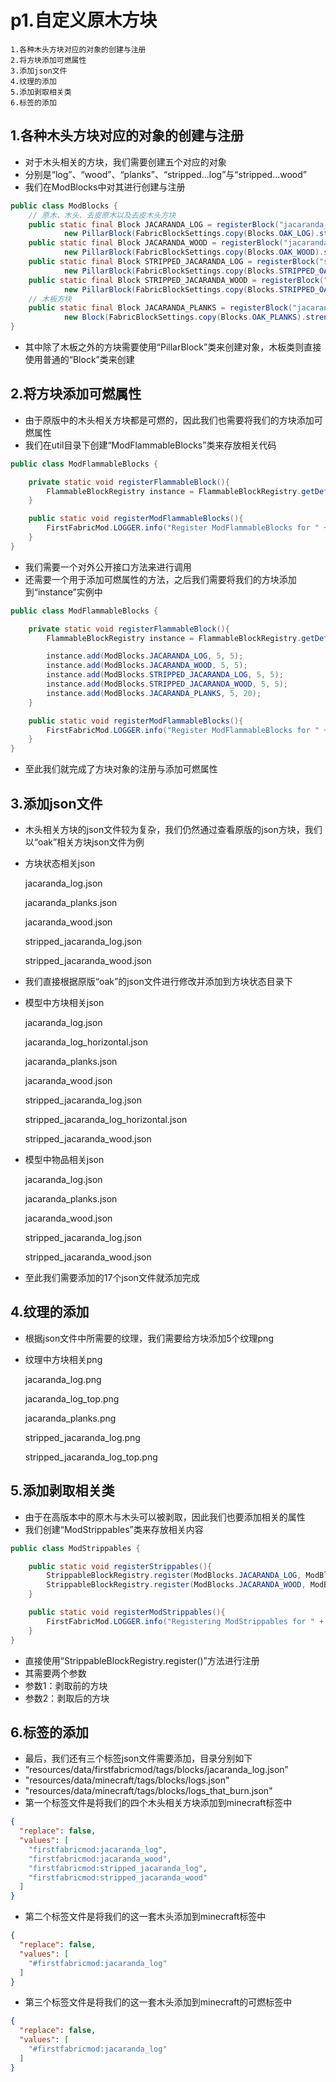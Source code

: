 # p1.自定义原木方块

    1.各种木头方块对应的对象的创建与注册
    2.将方块添加可燃属性
    3.添加json文件
    4.纹理的添加
    5.添加剥取相关类
    6.标签的添加

## 1.各种木头方块对应的对象的创建与注册
- 对于木头相关的方块，我们需要创建五个对应的对象
- 分别是“log”、“wood”、“planks”、“stripped...log”与“stripped...wood”
- 我们在ModBlocks中对其进行创建与注册
```java
public class ModBlocks {
    // 原木、木头、去皮原木以及去皮木头方块
    public static final Block JACARANDA_LOG = registerBlock("jacaranda_log",
            new PillarBlock(FabricBlockSettings.copy(Blocks.OAK_LOG).strength(4.0F).requiresTool()), ModItemGroup.LOSTsMOD);
    public static final Block JACARANDA_WOOD = registerBlock("jacaranda_wood",
            new PillarBlock(FabricBlockSettings.copy(Blocks.OAK_WOOD).strength(4.0F).requiresTool()), ModItemGroup.LOSTsMOD);
    public static final Block STRIPPED_JACARANDA_LOG = registerBlock("stripped_jacaranda_log",
            new PillarBlock(FabricBlockSettings.copy(Blocks.STRIPPED_OAK_LOG).strength(4.0F).requiresTool()), ModItemGroup.LOSTsMOD);
    public static final Block STRIPPED_JACARANDA_WOOD = registerBlock("stripped_jacaranda_wood",
            new PillarBlock(FabricBlockSettings.copy(Blocks.STRIPPED_OAK_WOOD).strength(4.0F).requiresTool()), ModItemGroup.LOSTsMOD);
    // 木板方块
    public static final Block JACARANDA_PLANKS = registerBlock("jacaranda_planks",
            new Block(FabricBlockSettings.copy(Blocks.OAK_PLANKS).strength(4.0F).requiresTool()), ModItemGroup.LOSTsMOD);
}
```
- 其中除了木板之外的方块需要使用“PillarBlock”类来创建对象，木板类则直接使用普通的“Block”类来创建


## 2.将方块添加可燃属性
- 由于原版中的木头相关方块都是可燃的，因此我们也需要将我们的方块添加可燃属性
- 我们在util目录下创建“ModFlammableBlocks”类来存放相关代码
```java
public class ModFlammableBlocks {

    private static void registerFlammableBlock(){
        FlammableBlockRegistry instance = FlammableBlockRegistry.getDefaultInstance();
    }

    public static void registerModFlammableBlocks(){
        FirstFabricMod.LOGGER.info("Register ModFlammableBlocks for " + FirstFabricMod.MOD_ID);
    }
}
```
- 我们需要一个对外公开接口方法来进行调用
- 还需要一个用于添加可燃属性的方法，之后我们需要将我们的方块添加到“instance”实例中
```java
public class ModFlammableBlocks {

    private static void registerFlammableBlock(){
        FlammableBlockRegistry instance = FlammableBlockRegistry.getDefaultInstance();

        instance.add(ModBlocks.JACARANDA_LOG, 5, 5);
        instance.add(ModBlocks.JACARANDA_WOOD, 5, 5);
        instance.add(ModBlocks.STRIPPED_JACARANDA_LOG, 5, 5);
        instance.add(ModBlocks.STRIPPED_JACARANDA_WOOD, 5, 5);
        instance.add(ModBlocks.JACARANDA_PLANKS, 5, 20);
    }

    public static void registerModFlammableBlocks(){
        FirstFabricMod.LOGGER.info("Register ModFlammableBlocks for " + FirstFabricMod.MOD_ID);
    }
}
```
- 至此我们就完成了方块对象的注册与添加可燃属性


## 3.添加json文件
- 木头相关方块的json文件较为复杂，我们仍然通过查看原版的json方块，我们以“oak”相关方块json文件为例
- 方块状态相关json


    jacaranda_log.json

    jacaranda_planks.json

    jacaranda_wood.json

    stripped_jacaranda_log.json

    stripped_jacaranda_wood.json


- 我们直接根据原版“oak”的json文件进行修改并添加到方块状态目录下
- 模型中方块相关json


    jacaranda_log.json

    jacaranda_log_horizontal.json

    jacaranda_planks.json

    jacaranda_wood.json

    stripped_jacaranda_log.json

    stripped_jacaranda_log_horizontal.json

    stripped_jacaranda_wood.json


- 模型中物品相关json


    jacaranda_log.json

    jacaranda_planks.json

    jacaranda_wood.json

    stripped_jacaranda_log.json

    stripped_jacaranda_wood.json


- 至此我们需要添加的17个json文件就添加完成


## 4.纹理的添加
- 根据json文件中所需要的纹理，我们需要给方块添加5个纹理png
- 纹理中方块相关png


    jacaranda_log.png

    jacaranda_log_top.png

    jacaranda_planks.png

    stripped_jacaranda_log.png

    stripped_jacaranda_log_top.png



## 5.添加剥取相关类
- 由于在高版本中的原木与木头可以被剥取，因此我们也要添加相关的属性
- 我们创建“ModStrippables”类来存放相关内容
```java
public class ModStrippables {

    public static void registerStrippables(){
        StrippableBlockRegistry.register(ModBlocks.JACARANDA_LOG, ModBlocks.STRIPPED_JACARANDA_LOG);
        StrippableBlockRegistry.register(ModBlocks.JACARANDA_WOOD, ModBlocks.STRIPPED_JACARANDA_WOOD);
    }

    public static void registerModStrippables(){
        FirstFabricMod.LOGGER.info("Registering ModStrippables for " + FirstFabricMod.MOD_ID);
    }
}
```
- 直接使用“StrippableBlockRegistry.register()”方法进行注册
- 其需要两个参数
- 参数1：剥取前的方块
- 参数2：剥取后的方块


## 6.标签的添加
- 最后，我们还有三个标签json文件需要添加，目录分别如下
- “resources/data/firstfabricmod/tags/blocks/jacaranda_log.json”
- "resources/data/minecraft/tags/blocks/logs.json"
- "resources/data/minecraft/tags/blocks/logs_that_burn.json"
- 第一个标签文件是将我们的四个木头相关方块添加到minecraft标签中
```json
{
  "replace": false,
  "values": [
    "firstfabricmod:jacaranda_log",
    "firstfabricmod:jacaranda_wood",
    "firstfabricmod:stripped_jacaranda_log",
    "firstfabricmod:stripped_jacaranda_wood"
  ]
}
```
- 第二个标签文件是将我们的这一套木头添加到minecraft标签中
```json
{
  "replace": false,
  "values": [
    "#firstfabricmod:jacaranda_log"
  ]
}
```
- 第三个标签文件是将我们的这一套木头添加到minecraft的可燃标签中
```json
{
  "replace": false,
  "values": [
    "#firstfabricmod:jacaranda_log"
  ]
}
```
